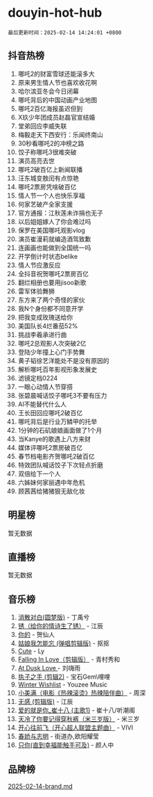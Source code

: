 # douyin-hot-hub

`最后更新时间：2025-02-14 14:24:01 +0800`

## 抖音热榜

1. 哪吒2的财富雪球还能滚多大
1. 原来男生情人节也喜欢收花啊
1. 哈尔滨亚冬会今日闭幕
1. 哪吒背后的中国动画产业地图
1. 哪吒2百亿海报虽迟但到
1. X玖少年团成员赵磊官宣结婚
1. 堂弟回应李威失联
1. 梅毅走天下西安行：乐闻终南山
1. 30秒看哪吒2的冲榜之路
1. 饺子称哪吒3很难突破
1. 演员高亮去世
1. 哪吒2破百亿上新闻联播
1. 汪东城变敖闰有点惊艳
1. 哪吒2票房凭啥破百亿
1. 情人节一个人也快乐享福
1. 何家艺破产全家支援
1. 官方通报：江秋莲未诈捐也无子
1. 以后姐姐嫁人了你会难过吗
1. 保罗在美国哪吒观影vlog
1. 演员崔漫莉就编造酒驾致歉
1. 连画画也能做到全国统一吗
1. 开学倒计时状态belike
1. 情人节应激反应
1. 全抖音祝贺哪吒2票房百亿
1. 翻烂相册也要用jisoo新歌
1. 雷军体验舞狮
1. 东方来了两个奇怪的家伙
1. 我N个身份都不同意开学
1. 把我变成玫瑰送给你
1. 美国队长4烂番茄52%
1. 挑战李羲承进行曲
1. 哪吒2总观影人次突破2亿
1. 登陆少年撞上心门手势舞
1. 黄子韬徐艺洋能处不是没有原因的
1. 解析哪吒百年影视形象发展史
1. 滤镜定档0224
1. 一眼心动情人节穿搭
1. 张碧晨喊话饺子哪吒3不要有压力
1. AI不能替代什么人
1. 王长田回应哪吒2破百亿
1. 哪吒背后是行业万鳞甲的托举
1. 1分钟的石矶娘娘画面做了1个月
1. 当Kanye的歌遇上八方来财
1. 媒体评哪吒2票房破百亿
1. 春节档电影齐贺哪吒2破百亿
1. 特效团队喊话饺子下次轻点折磨
1. 双倍给下一个人
1. 六姊妹何家丽遇中年危机
1. 顾茜茜给猪猪狠无敌化妆

## 明星榜

暂无数据

## 直播榜

暂无数据

## 音乐榜

1. [消散对白(圆梦版)](https://sf5-hl-cdn-tos.douyinstatic.com/obj/tos-cn-ve-2774/og4jB5I5IizzoZVAAAzWgBMAsMDWoArfwBOiFs) - 丁禹兮
1. [锈（给你的情诗生了锈）](https://sf5-hl-cdn-tos.douyinstatic.com/obj/tos-cn-ve-2774/o8a1PBtVqIYbPEGK6e5A4egedVMdm3fCIz6bbE) - 江辰
1. [你的](https://sf5-hl-cdn-tos.douyinstatic.com/obj/tos-cn-ve-2774/oYuIeKf42jB7sEV6B2upMdpYAgfrQWj0FeRegh) - 贺仙人
1. [姑娘我怎能忘 (弹唱剪辑版)](https://sf5-hl-cdn-tos.douyinstatic.com/obj/tos-cn-ve-2774/okamwrBGEMz6illuEofAsMV4yzF5tVWbBiA5AI) - 抠抠
1. [Cute](https://sf5-hl-cdn-tos.douyinstatic.com/obj/tos-cn-ve-2774/o4IbIzHWKAAB4wsS5qMBRiiAlEBGTpQRNfFvuo) - Ly
1. [Falling In Love（剪辑版）](https://sf3-cdn-tos.douyinstatic.com/obj/tos-cn-ve-2774/o8ajpA8zzgBPahbBIO8AcKGBLJezFCRd1wfP9f) - 青村秀和
1. [ At Dusk  Love ](https://sf5-hl-cdn-tos.douyinstatic.com/obj/tos-cn-ve-2774/o8CrpCf5CaYgI4ZrtQgMQAFEfuGqNnRSDQAPBc) - 刘嗨雨
1. [执子之手 (剪辑2)](https://sf5-hl-cdn-tos.douyinstatic.com/obj/tos-cn-ve-2774/oUoZLQjCc31XzqsBnBQUNgeKtYPBcgbFDwtfcu) - 宝石Gem\哩哩
1. [Winter Wishlist](https://sf5-hl-cdn-tos.douyinstatic.com/obj/tos-cn-ve-2774/oIIgUOeamCFCVAzxN6MFRLIBlLGpUqQxeeHrLE) - Youzee Music
1. [小美满（电影《热辣滚烫》热辣陪伴曲）](https://sf5-hl-cdn-tos.douyinstatic.com/obj/tos-cn-ve-2774/o0GAn2lSgfZIDUgtevCGDQYnFg4CwnrBaxbTZL) - 周深
1. [无感 (剪辑版)](https://sf5-hl-cdn-tos.douyinstatic.com/obj/tos-cn-ve-2774/o0eIsUzJBDlQaQFC5OFlgbMEZC1TFYBftOBn6p) - 江辰
1. [爱的就是你_崔十八 (主歌1)](https://sf5-hl-cdn-tos.douyinstatic.com/obj/tos-cn-ve-2774/oI5BO5DhFZ6UTcNCnZaOCBLtZ7WIMQGfgnXf5E) - 崔十八/听潮阁
1. [天冷了你要记得穿秋裤（米三岁版）](https://sf5-hl-cdn-tos.douyinstatic.com/obj/tos-cn-ve-2774/oQlIwVIDWiZ6BQilAorS7MA0AgCkQDvcZAdm1) - 米三岁
1. [开心往前飞（开心超人联盟主题曲）](https://sf5-hl-cdn-tos.douyinstatic.com/obj/tos-cn-ve-2774/9d8fb7c82cf1421fb93a9fe925275e0a) - VIVI
1. [春娇与志明](https://sf5-hl-cdn-tos.douyinstatic.com/obj/tos-cn-ve-2774/e530d8fceb7044b39707d7f9ff54add1) - 街道办,欧阳耀莹
1. [只你(直到幸福能触手可及)](https://sf5-hl-cdn-tos.douyinstatic.com/obj/tos-cn-ve-2774/o0lBkRDzFTeaVSUz3ZZSCBVtZ5DIMQGfgmEAuE) - 颜人中

## 品牌榜

[2025-02-14-brand.md](2025-02-14-brand.md)
